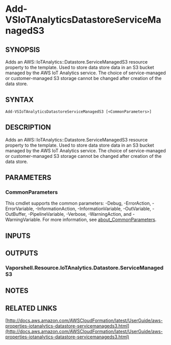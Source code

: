 # Add-VSIoTAnalyticsDatastoreServiceManagedS3

## SYNOPSIS
Adds an AWS::IoTAnalytics::Datastore.ServiceManagedS3 resource property to the template.
Used to store data store data in an S3 bucket managed by the AWS IoT Analytics service.
The choice of service-managed or customer-managed S3 storage cannot be changed after creation of the data store.

## SYNTAX

```
Add-VSIoTAnalyticsDatastoreServiceManagedS3 [<CommonParameters>]
```

## DESCRIPTION
Adds an AWS::IoTAnalytics::Datastore.ServiceManagedS3 resource property to the template.
Used to store data store data in an S3 bucket managed by the AWS IoT Analytics service.
The choice of service-managed or customer-managed S3 storage cannot be changed after creation of the data store.

## PARAMETERS

### CommonParameters
This cmdlet supports the common parameters: -Debug, -ErrorAction, -ErrorVariable, -InformationAction, -InformationVariable, -OutVariable, -OutBuffer, -PipelineVariable, -Verbose, -WarningAction, and -WarningVariable. For more information, see [about_CommonParameters](http://go.microsoft.com/fwlink/?LinkID=113216).

## INPUTS

## OUTPUTS

### Vaporshell.Resource.IoTAnalytics.Datastore.ServiceManagedS3
## NOTES

## RELATED LINKS

[http://docs.aws.amazon.com/AWSCloudFormation/latest/UserGuide/aws-properties-iotanalytics-datastore-servicemanageds3.html](http://docs.aws.amazon.com/AWSCloudFormation/latest/UserGuide/aws-properties-iotanalytics-datastore-servicemanageds3.html)

